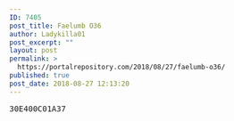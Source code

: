 ```yaml
---
ID: 7405
post_title: Faelumb O36
author: Ladykilla01
post_excerpt: ""
layout: post
permalink: >
  https://portalrepository.com/2018/08/27/faelumb-o36/
published: true
post_date: 2018-08-27 12:13:20
---
```

<pre>30E400C01A37</pre>